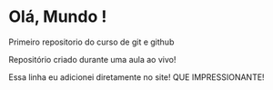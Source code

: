 # Olá, Mundo !
 Primeiro repositorio do curso de git e github

 Repositório criado durante uma aula ao vivo!

Essa linha eu adicionei diretamente no site! QUE IMPRESSIONANTE!
